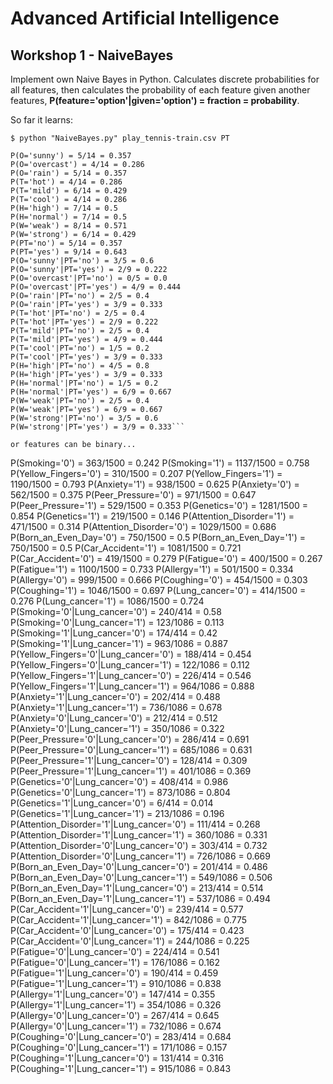 # Advanced Artificial Intelligence

## Workshop 1 - NaiveBayes

Implement own Naive Bayes in Python. Calculates discrete probabilities for all features, then calculates the probability of each feature given another features, **P(feature='option'|given='option') = fraction = probability**.

So far it learns:

```$ python "NaiveBayes.py" play_tennis-train.csv PT```

```
P(O='sunny') = 5/14 = 0.357
P(O='overcast') = 4/14 = 0.286
P(O='rain') = 5/14 = 0.357
P(T='hot') = 4/14 = 0.286
P(T='mild') = 6/14 = 0.429
P(T='cool') = 4/14 = 0.286
P(H='high') = 7/14 = 0.5
P(H='normal') = 7/14 = 0.5
P(W='weak') = 8/14 = 0.571
P(W='strong') = 6/14 = 0.429
P(PT='no') = 5/14 = 0.357
P(PT='yes') = 9/14 = 0.643
P(O='sunny'|PT='no') = 3/5 = 0.6
P(O='sunny'|PT='yes') = 2/9 = 0.222
P(O='overcast'|PT='no') = 0/5 = 0.0
P(O='overcast'|PT='yes') = 4/9 = 0.444
P(O='rain'|PT='no') = 2/5 = 0.4
P(O='rain'|PT='yes') = 3/9 = 0.333
P(T='hot'|PT='no') = 2/5 = 0.4
P(T='hot'|PT='yes') = 2/9 = 0.222
P(T='mild'|PT='no') = 2/5 = 0.4
P(T='mild'|PT='yes') = 4/9 = 0.444
P(T='cool'|PT='no') = 1/5 = 0.2
P(T='cool'|PT='yes') = 3/9 = 0.333
P(H='high'|PT='no') = 4/5 = 0.8
P(H='high'|PT='yes') = 3/9 = 0.333
P(H='normal'|PT='no') = 1/5 = 0.2
P(H='normal'|PT='yes') = 6/9 = 0.667
P(W='weak'|PT='no') = 2/5 = 0.4
P(W='weak'|PT='yes') = 6/9 = 0.667
P(W='strong'|PT='no') = 3/5 = 0.6
P(W='strong'|PT='yes') = 3/9 = 0.333```

or features can be binary...

```
P(Smoking='0') = 363/1500 = 0.242
P(Smoking='1') = 1137/1500 = 0.758
P(Yellow_Fingers='0') = 310/1500 = 0.207
P(Yellow_Fingers='1') = 1190/1500 = 0.793
P(Anxiety='1') = 938/1500 = 0.625
P(Anxiety='0') = 562/1500 = 0.375
P(Peer_Pressure='0') = 971/1500 = 0.647
P(Peer_Pressure='1') = 529/1500 = 0.353
P(Genetics='0') = 1281/1500 = 0.854
P(Genetics='1') = 219/1500 = 0.146
P(Attention_Disorder='1') = 471/1500 = 0.314
P(Attention_Disorder='0') = 1029/1500 = 0.686
P(Born_an_Even_Day='0') = 750/1500 = 0.5
P(Born_an_Even_Day='1') = 750/1500 = 0.5
P(Car_Accident='1') = 1081/1500 = 0.721
P(Car_Accident='0') = 419/1500 = 0.279
P(Fatigue='0') = 400/1500 = 0.267
P(Fatigue='1') = 1100/1500 = 0.733
P(Allergy='1') = 501/1500 = 0.334
P(Allergy='0') = 999/1500 = 0.666
P(Coughing='0') = 454/1500 = 0.303
P(Coughing='1') = 1046/1500 = 0.697
P(Lung_cancer='0') = 414/1500 = 0.276
P(Lung_cancer='1') = 1086/1500 = 0.724
P(Smoking='0'|Lung_cancer='0') = 240/414 = 0.58
P(Smoking='0'|Lung_cancer='1') = 123/1086 = 0.113
P(Smoking='1'|Lung_cancer='0') = 174/414 = 0.42
P(Smoking='1'|Lung_cancer='1') = 963/1086 = 0.887
P(Yellow_Fingers='0'|Lung_cancer='0') = 188/414 = 0.454
P(Yellow_Fingers='0'|Lung_cancer='1') = 122/1086 = 0.112
P(Yellow_Fingers='1'|Lung_cancer='0') = 226/414 = 0.546
P(Yellow_Fingers='1'|Lung_cancer='1') = 964/1086 = 0.888
P(Anxiety='1'|Lung_cancer='0') = 202/414 = 0.488
P(Anxiety='1'|Lung_cancer='1') = 736/1086 = 0.678
P(Anxiety='0'|Lung_cancer='0') = 212/414 = 0.512
P(Anxiety='0'|Lung_cancer='1') = 350/1086 = 0.322
P(Peer_Pressure='0'|Lung_cancer='0') = 286/414 = 0.691
P(Peer_Pressure='0'|Lung_cancer='1') = 685/1086 = 0.631
P(Peer_Pressure='1'|Lung_cancer='0') = 128/414 = 0.309
P(Peer_Pressure='1'|Lung_cancer='1') = 401/1086 = 0.369
P(Genetics='0'|Lung_cancer='0') = 408/414 = 0.986
P(Genetics='0'|Lung_cancer='1') = 873/1086 = 0.804
P(Genetics='1'|Lung_cancer='0') = 6/414 = 0.014
P(Genetics='1'|Lung_cancer='1') = 213/1086 = 0.196
P(Attention_Disorder='1'|Lung_cancer='0') = 111/414 = 0.268
P(Attention_Disorder='1'|Lung_cancer='1') = 360/1086 = 0.331
P(Attention_Disorder='0'|Lung_cancer='0') = 303/414 = 0.732
P(Attention_Disorder='0'|Lung_cancer='1') = 726/1086 = 0.669
P(Born_an_Even_Day='0'|Lung_cancer='0') = 201/414 = 0.486
P(Born_an_Even_Day='0'|Lung_cancer='1') = 549/1086 = 0.506
P(Born_an_Even_Day='1'|Lung_cancer='0') = 213/414 = 0.514
P(Born_an_Even_Day='1'|Lung_cancer='1') = 537/1086 = 0.494
P(Car_Accident='1'|Lung_cancer='0') = 239/414 = 0.577
P(Car_Accident='1'|Lung_cancer='1') = 842/1086 = 0.775
P(Car_Accident='0'|Lung_cancer='0') = 175/414 = 0.423
P(Car_Accident='0'|Lung_cancer='1') = 244/1086 = 0.225
P(Fatigue='0'|Lung_cancer='0') = 224/414 = 0.541
P(Fatigue='0'|Lung_cancer='1') = 176/1086 = 0.162
P(Fatigue='1'|Lung_cancer='0') = 190/414 = 0.459
P(Fatigue='1'|Lung_cancer='1') = 910/1086 = 0.838
P(Allergy='1'|Lung_cancer='0') = 147/414 = 0.355
P(Allergy='1'|Lung_cancer='1') = 354/1086 = 0.326
P(Allergy='0'|Lung_cancer='0') = 267/414 = 0.645
P(Allergy='0'|Lung_cancer='1') = 732/1086 = 0.674
P(Coughing='0'|Lung_cancer='0') = 283/414 = 0.684
P(Coughing='0'|Lung_cancer='1') = 171/1086 = 0.157
P(Coughing='1'|Lung_cancer='0') = 131/414 = 0.316
P(Coughing='1'|Lung_cancer='1') = 915/1086 = 0.843
```